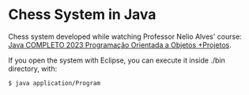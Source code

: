 # Chess System in Java

Chess system developed while watching Professor Nelio Alves' course: [Java COMPLETO 2023 Programação Orientada a Objetos +Projetos](https://www.udemy.com/course/java-curso-completo/).

If you open the system with Eclipse, you can execute it inside ./bin directory, with:

```
$ java application/Program
```
